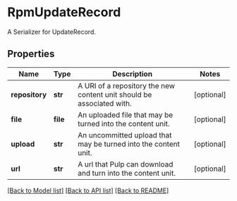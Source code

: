# RpmUpdateRecord

A Serializer for UpdateRecord.
## Properties
Name | Type | Description | Notes
------------ | ------------- | ------------- | -------------
**repository** | **str** | A URI of a repository the new content unit should be associated with. | [optional] 
**file** | **file** | An uploaded file that may be turned into the content unit. | [optional] 
**upload** | **str** | An uncommitted upload that may be turned into the content unit. | [optional] 
**url** | **str** | A url that Pulp can download and turn into the content unit. | [optional] 

[[Back to Model list]](../README.md#documentation-for-models) [[Back to API list]](../README.md#documentation-for-api-endpoints) [[Back to README]](../README.md)


